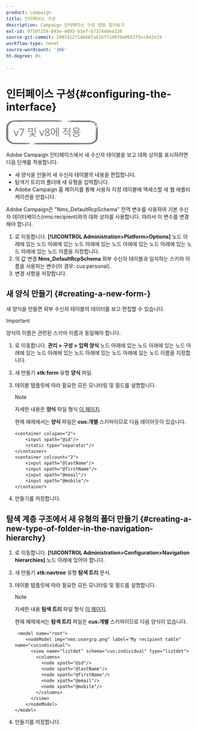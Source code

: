```yaml
---
product: campaign
title: 인터페이스 구성
description: Campaign 인터페이스 구성 방법 알아보기
exl-id: 9f50f258-845e-4895-b1ef-b73744dea326
source-git-commit: 3997412f14666fa61bf71d0f0a0653f5cc042e19
workflow-type: tm+mt
source-wordcount: '306'
ht-degree: 0%

---
```


# 인터페이스 구성{#configuring-the-interface}

![](../../assets/common.svg)

Adobe Campaign 인터페이스에서 새 수신자 테이블을 보고 대화 상자를 표시하려면 다음 단계를 적용합니다.

* 새 양식을 만들어 새 수신자 테이블의 내용을 편집합니다.
* 탐색기 트리의 폴더에 새 유형을 입력합니다.
* Adobe Campaign 홈 페이지를 통해 사용자 지정 테이블에 액세스할 새 웹 애플리케이션을 만듭니다.

Adobe Campaign은 &quot;Nms_DefaultRcpSchema&quot; 전역 변수를 사용하여 기본 수신자 데이터베이스(nms:recipient)와의 대화 상자를 사용합니다. 따라서 이 변수를 변경해야 합니다.

1. 로 이동합니다. **[!UICONTROL Administration>Platform>Options]** 노드 아래에 있는 노드 아래에 있는 노드 아래에 있는 노드 아래에 있는 노드 아래에 있는 노드 아래에 있는 노드 이름을 지정합니다.
1. 의 값 변경 **Nms_DefaultRcpSchema** 외부 수신자 테이블과 일치하는 스키마 이름을 사용하는 변수(이 경우: cus:personal).
1. 변경 사항을 저장합니다.

## 새 양식 만들기 {#creating-a-new-form-}

새 양식을 만들면 외부 수신자 테이블의 데이터를 보고 편집할 수 있습니다.

>[!IMPORTANT]
>
>양식의 이름은 관련된 스키마 이름과 동일해야 합니다.

1. 로 이동합니다. **관리 > 구성 > 입력 양식** 노드 아래에 있는 노드 아래에 있는 노드 아래에 있는 노드 아래에 있는 노드 아래에 있는 노드 아래에 있는 노드 이름을 지정합니다.
1. 새 만들기 **xtk:form** 유형 **양식** 파일.
1. 테이블 템플릿에 따라 필요한 모든 모니터링 및 필드를 설명합니다.

   >[!NOTE]
   >
   >자세한 내용은 **양식** 파일 형식 [이 페이지](../../configuration/using/identifying-a-form.md).

   현재 예제에서는 **양식** 파일은 **cus:개별** 스키마이므로 다음 레이아웃이 있습니다.

   ```
   <container colspan="2">
       <input xpath="@id"/>
       <static type="separator"/>
   </container>
   <container colcount="2">
       <input xpath="@lastName"/>
       <input xpath="@firstName"/>
       <input xpath="@email"/>
       <input xpath="@mobile"/>
   </container> 
   ```

1. 만들기를 저장합니다.

## 탐색 계층 구조에서 새 유형의 폴더 만들기 {#creating-a-new-type-of-folder-in-the-navigation-hierarchy}

1. 로 이동합니다. **[!UICONTROL Administration>Configuration>Navigation hierarchies]** 노드 아래에 있어야 합니다.
1. 새 만들기 **xtk:navtree** 유형 **탐색 트리** 문서.
1. 테이블 템플릿에 따라 필요한 모든 모니터링 및 필드를 설명합니다.

   >[!NOTE]
   >
   >자세한 내용 **탐색 트리** 파일 형식 [이 페이지](../../platform/using/adobe-campaign-explorer.md#about-navigation-hierarchy).

   현재 예제에서는 **탐색 트리** 파일은 **cus:개별** 스키마이므로 다음 양식이 있습니다.

   ```
    <model name="root">
       <nodeModel img="nms:usergrp.png" label="My recipient table" name="cusindividual">
         <view name="listdet" schema="cus:individual" type="listdet">
           <columns>
             <node xpath="@id"/>
             <node xpath="@lastName"/>
             <node xpath="@firstName"/>
             <node xpath="@email"/>
             <node xpath="@mobile"/>
           </columns>
         </view>
       </nodeModel>
   </model>
   ```

1. 만들기를 저장합니다.
